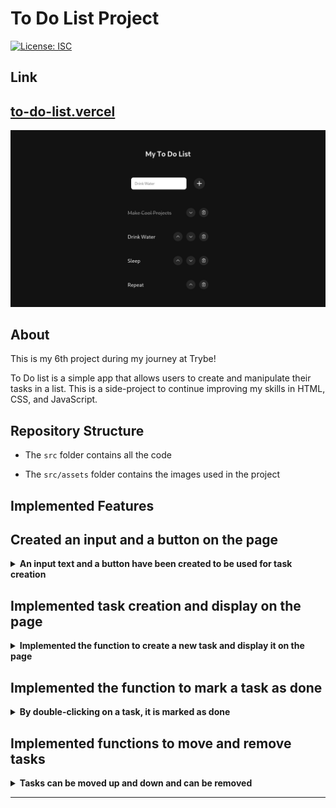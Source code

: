 # To Do List Project

[![License: ISC](https://img.shields.io/badge/License-ISC-blue.svg)](https://opensource.org/licenses/ISC)

## Link

## [to-do-list.vercel](https://paulo-to-do-list.vercel.app/)

![Preview of To Do List Project](./to-do-list.png)

## About

This is my 6th project during my journey at Trybe!

To Do list is a simple app that allows users to create and manipulate their tasks in a list. This is a side-project to continue improving my skills in HTML, CSS, and JavaScript.

## Repository Structure

- The `src` folder contains all the code

- The `src/assets` folder contains the images used in the project

## Implemented Features

## Created an input and a button on the page

<details>
  <summary>
    <strong>An input text and a button have been created to be used for task creation</strong>
  </summary> <br />

- The page has an input with the `id` named `task-text-input` where the user can enter the text

- The page has a button with the `id` named `add-task-btn` which is responsible for adding the task to the list
</details>


## Implemented task creation and display on the page

<details>
  <summary>
    <strong>Implemented the function to create a new task and display it on the page</strong>
  </summary> <br />

- The page has a `div` with the `id` named `content`, inside which there is an ordered list (`ol`) with the `id` named `tasks-list`

- When the user enters text in the `task-text-input` and presses **ENTER** or clicks the `add-task-btn`, a **tasks** key is created in the **localStorage** in the format `[{"text":"user-entered text", "completed": false}]`

- For each object present in the **localStorage**, an `li` element is created inside `tasks-list`, rendering the tasks that the user entered in the order they were created

- When attempting to enter a new task without any characters, an error is displayed below the `task-text-input` with the text **Type something!**

- When attempting to enter a task that already exists, an error is displayed below the `task-text-input` with the text **This task already exists**
</details>


## Implemented the function to mark a task as done

<details>
  <summary>
    <strong>By double-clicking on a task, it is marked as done</strong>
  </summary> <br />

- Tasks are created with the `completed` property set to **false** within the **localStorage** and without the `task-completed` class

- After a task receives a double-click, it gains the `task-completed` class, and the `completed` property is changed to **true** within the **localStorage**

- After a task receives a second double-click, the `task-completed` class is removed, and the value of `completed` reverts to **false**
</details>


## Implemented functions to move and remove tasks

<details>
  <summary>
    <strong>Tasks can be moved up and down and can be removed</strong>
  </summary> <br />

- During the rendering of the task list, a div with the class `buttons-container` is created inside each `li`

- The `buttons-container` div contains 3 buttons, `up-btn`, `down-btn`, and `remove-btn`

- The `up-btn` button moves the task upwards, the `down-btn` button moves the task downwards, and the `remove-btn` button deletes the task

- The `up-btn` button is not rendered on the first element of the list, and the `down-btn` button is not rendered on the last element of the list
</details>

---
